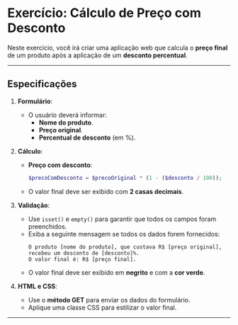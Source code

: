 # Exercício: Cálculo de Preço com Desconto

Neste exercício, você irá criar uma aplicação web que calcula o **preço final** de um produto após a aplicação de um **desconto percentual**.

---

## Especificações

1. **Formulário**:
   - O usuário deverá informar:
     - **Nome do produto**.
     - **Preço original**.
     - **Percentual de desconto** (em %).

2. **Cálculo**:
   - **Preço com desconto**:
     ```php
     $precoComDesconto = $precoOriginal * (1 - ($desconto / 100));
     ```
   - O valor final deve ser exibido com **2 casas decimais**.

3. **Validação**:
   - Use `isset()` e `empty()` para garantir que todos os campos foram preenchidos.
   - Exiba a seguinte mensagem se todos os dados forem fornecidos:
     ```
     O produto [nome do produto], que custava R$ [preço original], recebeu um desconto de [desconto]%. 
     O valor final é: R$ [preço final].
     ```
   - O valor final deve ser exibido em **negrito** e com a **cor verde**.

4. **HTML e CSS**:
   - Use o **método GET** para enviar os dados do formulário.
   - Aplique uma classe CSS para estilizar o valor final.

---

